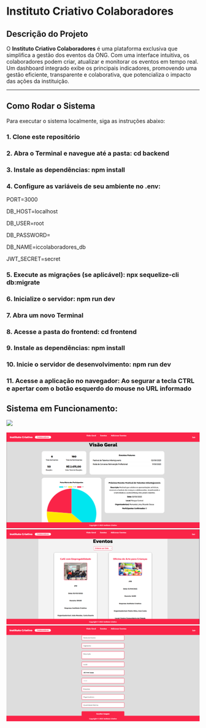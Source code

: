 # Instituto Criativo Colaboradores

## Descrição do Projeto

O **Instituto Criativo Colaboradores** é uma plataforma exclusiva que simplifica a gestão dos eventos da ONG. Com uma interface intuitiva, os colaboradores podem criar, atualizar e monitorar os eventos em tempo real. Um dashboard integrado exibe os principais indicadores, promovendo uma gestão eficiente, transparente e colaborativa, que potencializa o impacto das ações da instituição.

---

## Como Rodar o Sistema

Para executar o sistema localmente, siga as instruções abaixo:

### 1. Clone este repositório

### 2. Abra o Terminal e navegue até a pasta: cd backend

### 3. Instale as dependências: npm install

### 4. Configure as variáveis de seu ambiente no .env:

PORT=3000

DB_HOST=localhost

DB_USER=root

DB_PASSWORD=

DB_NAME=iccolaboradores_db

JWT_SECRET=secret

### 5. Execute as migrações (se aplicável): npx sequelize-cli db:migrate

### 6. Inicialize o servidor: npm run dev

### 7. Abra um novo Terminal

### 8. Acesse a pasta do frontend: cd frontend

### 9. Instale as dependências: npm install

### 10. Inicie o servidor de desenvolvimento: npm run dev

### 11. Acesse a aplicação no navegador: Ao segurar a tecla CTRL e apertar com o botão esquerdo do mouse no URL informado

## Sistema em Funcionamento:

<img src="Projeto5/Imagens
/icprint2.png"/>

<img src="Imagens/icprint1.png"/>

<img src="Imagens/icprint4.png"/>

<img src="Imagens/icprint3.png"/>
